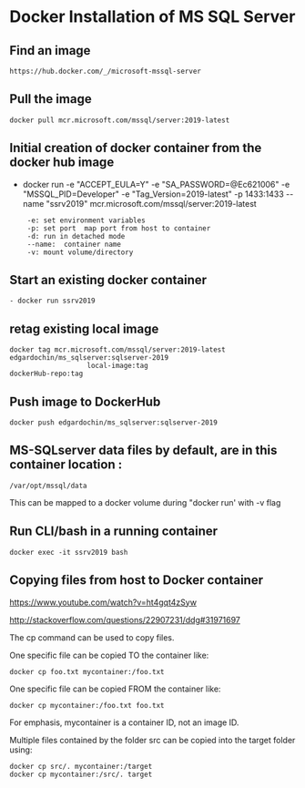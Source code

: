 #  Docker Installation of MS SQL Server     
## Find an image
    https://hub.docker.com/_/microsoft-mssql-server

## Pull the image

    docker pull mcr.microsoft.com/mssql/server:2019-latest   

## Initial creation of docker container from the docker hub image

- docker run -e "ACCEPT_EULA=Y" -e "SA_PASSWORD=@Ec621006" -e "MSSQL_PID=Developer" -e "Tag_Version=2019-latest" -p 1433:1433 --name "ssrv2019" mcr.microsoft.com/mssql/server:2019-latest

       -e: set environment variables
       -p: set port  map port from host to container
       -d: run in detached mode
       --name:  container name
       -v: mount volume/directory


## Start an existing docker container

    - docker run ssrv2019

## retag existing local image
    docker tag mcr.microsoft.com/mssql/server:2019-latest edgardochin/ms_sqlserver:sqlserver-2019
                       local-image:tag                            dockerHub-repo:tag    
## Push image to DockerHub
    docker push edgardochin/ms_sqlserver:sqlserver-2019

## MS-SQLserver data files by default, are in this container location :
    /var/opt/mssql/data  
This can be mapped to a docker volume during "docker run' with -v flag

## Run CLI/bash in a running container 
    docker exec -it ssrv2019 bash  

## Copying files from host to Docker container  
https://www.youtube.com/watch?v=ht4gqt4zSyw

http://stackoverflow.com/questions/22907231/ddg#31971697

The cp command can be used to copy files.  
  
One specific file can be copied TO the container like:  
  
    docker cp foo.txt mycontainer:/foo.txt  
  
One specific file can be copied FROM the container like:  
  
    docker cp mycontainer:/foo.txt foo.txt  

For emphasis, mycontainer is a container ID, not an image ID.

Multiple files contained by the folder src can be copied into the target folder using:

    docker cp src/. mycontainer:/target
    docker cp mycontainer:/src/. target    